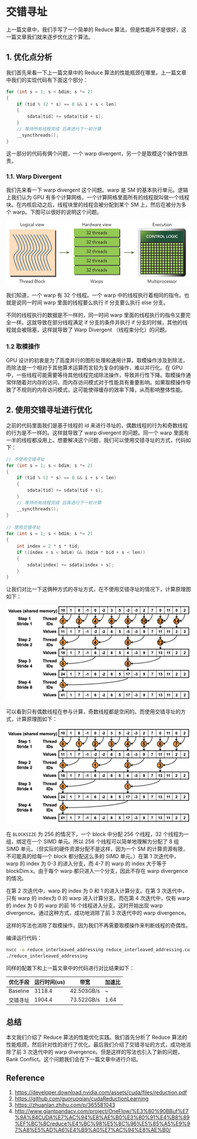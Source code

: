 # 交错寻址

上一篇文章中，我们手写了一个简单的 Reduce 算法，但是性能并不是很好，这一篇文章我们就来逐步优化这个算法。

## 1. 优化点分析

我们首先来看一下上一篇文章中的 Reduce 算法的性能瓶颈在哪里。上一篇文章中我们的实现代码有下面这个部分：

```cpp
for (int s = 1; s < bdim; s *= 2)
{
    if (tid % (2 * s) == 0 && i + s < len)
    {
        sdata[tid] += sdata[tid + s];
    }
    // 等待所有线程完成 后再进行下一轮计算
    __syncthreads();
}
```

这一部分的代码有俩个问题，一个 warp divergent，另一个是取模这个操作很昂贵。

### 1.1. Warp Divergent

我们先来看一下 warp divergent 这个问题。warp 是 SM 的基本执行单元。逻辑上我们认为 GPU 有多个计算网格，一个计算网格里面所有的线程就叫做一个线程块。在内核启动之后，线程块里的线程会被分配到某个 SM 上，然后在被分为多个 warp。下图可以很好的说明这个问题。

![picture 0](images/d6f37bda18827d5a253b26ac3ec49e2755e0249d7c52684e1713196706f0f625.png)  

我们知道，一个 warp 有 32 个线程。一个 warp 中的线程执行着相同的指令。也就是说同一时间 warp 里面的线程要么执行 if 分支要么执行 else 分支。

不同的线程执行的数据是不一样的，同一时间 warp 里面的线程执行的指令又要完全一样。这就导致在部分线程满足 if 分支的条件并执行 if 分支的时候，其他的线程就会被阻塞，这样就导致了 Warp Divergent （线程束分化）的问题。

### 1.2 取模操作

GPU 设计的初衷是为了高度并行的图形处理和通用计算。取模操作涉及到除法，而除法是一个相对于其他算术运算而言较为复杂的操作，难以并行化。在 GPU 中，一些线程可能需要等待其他线程完成除法操作，导致并行性下降。取模操作通常伴随着对内存的访问，而内存访问模式对于性能具有重要影响。如果取模操作导致了不规则的内存访问模式，这可能使得缓存的效率下降，从而影响整体性能。

## 2. 使用交错寻址进行优化

之前的代码里面我们是基于线程的 id 来进行寻址的，偶数线程的行为和奇数线程的行为是不一样的。这样就导致了 warp divergent 的问题。同一个 warp 里面有一半的线程都没用上。想要解决这个问题，我们可以使用交错寻址的方式，代码如下：

```cpp
// 不使用交错寻址
for (int s = 1; s < bdim; s *= 2)
{
    if (tid % (2 * s) == 0 && i + s < len)
    {
        sdata[tid] += sdata[tid + s];
    }
    // 等待所有线程完成 后再进行下一轮计算
    __syncthreads();
}

// 使用交错寻址
for (int s = 1; s < bdim; s *= 2)
{
    int index = 2 * s * tid;
    if ((index + s < bdim) && (bdim * bid + s < len))
    {
        sdata[index] += sdata[index + s];
    }
}
```

让我们对比一下这俩种方式的寻址方式，在不使用交错寻址的情况下，计算原理图如下：

![picture 1](images/7257e14ad7e2c51a74b42f0f31a4bffa034546852182c7122fe45672cf4a576e.png)  

可以看到只有偶数线程在参与计算，奇数线程都是空闲的。而使用交错寻址的方式，计算原理图如下：

![picture 2](images/ae8f73237006381f3a0785df49aa6ccfa553513dbe1037c6a44a49e4d19b7b1d.png)  

在 `BLOCKSIZE` 为 256 的情况下，一个 block 中分配 256 个线程，32 个线程为一组，绑定在一个 SIMD 单元。所以 256 个线程可以简单地理解为分配了 8 组 SIMD 单元。（但实际的硬件资源分配不是这样，因为一个 SM 的计算资源有限，不可能真的给每一个 block 都分配这么多的 SIMD 单元。）在第 1 次迭代中，warp 的 index 为 0-3 的进入分支，而 4-7 的 warp 的 index 大于等于 blockDim.x。由于每个 warp 都只进入一个分支，因此不存在 warp divergence 的情况。

在第 2 次迭代中，warp 的 index 为 0 和 1 的进入计算分支。在第 3 次迭代中，只有 warp 的 index为 0 的 warp 进入计算分支。而在第 4 次迭代中，仅有 warp 的 index 为 0 的 warp 的前 16 个线程进入分支。这时开始出现 warp divergence。通过这种方式，成功地消除了前 3 次迭代中的 warp divergence。

这样的写法也消除了取模操作，因为我们不再需要取模操作来判断线程的奇偶性。

编译运行代码：

```bash
nvcc -o reduce_interleaved_addressing reduce_interleaved_addressing.cu
./reduce_interleaved_addressing
```

同样的配置下和上一篇文章中的代码进行对比结果如下：

| 优化手段 | 运行时间(us) | 带宽 | 加速比 |
| --- | --- | --- | --- |
| Baseline | 3118.4 | 42.503GB/s | ~ |
| 交错寻址 | 1904.4 | 73.522GB/s | 1.64 |

## 总结

本文我们介绍了 Reduce 算法的性能优化实践。我们首先分析了 Reduce 算法的性能瓶颈，然后针对性的进行了优化。最后我们介绍了交错寻址的方式，成功地消除了前 3 次迭代中的 warp divergence。但是这样的写法也引入了新的问题，Bank Conflict。这个问题我们会在下一篇文章中进行介绍。


## Reference

1. https://developer.download.nvidia.com/assets/cuda/files/reduction.pdf
2. https://github.com/guoruoqian/cudaReductionLearning
3. https://zhuanlan.zhihu.com/p/365581043
4. http://www.giantpandacv.com/project/OneFlow/%E3%80%90BBuf%E7%9A%84CUDA%E7%AC%94%E8%AE%B0%E3%80%91%E4%B8%89%EF%BC%8Creduce%E4%BC%98%E5%8C%96%E5%85%A5%E9%97%A8%E5%AD%A6%E4%B9%A0%E7%AC%94%E8%AE%B0/




